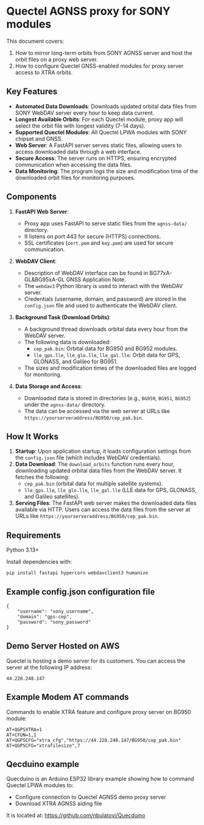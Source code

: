 # Quectel AGNSS proxy for SONY modules

This document covers:
1) How to mirror long-term orbits from SONY AGNSS server and host the orbit files on a proxy web server.
2) How to configure Quectel GNSS-enabled modules for proxy server access to XTRA orbits.

## Key Features

- **Automated Data Downloads**: Downloads updated orbital data files from SONY WebDAV server every hour to keep data current.
- **Longest Available Orbits**: For each Quectel module, proxy app will select the orbit file with longest validity (7-14 days).
- **Supported Quectel Modules**: All Quectel LPWA modules with SONY chipset and GNSS.
- **Web Server**: A FastAPI server serves static files, allowing users to access downloaded data through a web interface.
- **Secure Access**: The server runs on HTTPS, ensuring encrypted communication when accessing the data files.
- **Data Monitoring**: The program logs the size and modification time of the downloaded orbit files for monitoring purposes.

## Components

1. **FastAPI Web Server**:
    - Proxy app uses FastAPI to serve static files from the `agnss-data/` directory.
    - It listens on port 443 for secure (HTTPS) connections.
    - SSL certificates (`cert.pem` and `key.pem`) are used for secure communication.

2. **WebDAV Client**:
    - Description of WebDAV interface can be found in BG77xA-GL&BG95xA-GL GNSS Application Note.
    - The `webdav3` Python library is used to interact with the WebDAV server.
    - Credentials (username, domain, and password) are stored in the `config.json` file and used to authenticate the WebDAV client.

3. **Background Task (Download Orbits)**:
    - A background thread downloads orbital data every hour from the WebDAV server.
    - The following data is downloaded:
      - `cep_pak.bin`: Orbital data for BG950 and BG952 modules.
      - `lle_gps.lle`, `lle_glo.lle`, `lle_gal.lle`: Orbit data for GPS, GLONASS, and Galileo for BG951.
    - The sizes and modification times of the downloaded files are logged for monitoring.

4. **Data Storage and Access**:
    - Downloaded data is stored in directories (e.g., `BG950`, `BG951`, `BG952`) under the `agnss-data/` directory.
    - The data can be accessed via the web server at URLs like `https://yourserveraddress/BG950/cep_pak.bin`.

## How It Works

1. **Startup**: Upon application startup, it loads configuration settings from the `config.json` file (which includes WebDAV credentials).
2. **Data Download**: The `download_orbits` function runs every hour, downloading updated orbital data files from the WebDAV server. It fetches the following:
    - `cep_pak.bin` (orbital data for multiple satellite systems).
    - `lle_gps.lle`, `lle_glo.lle`, `lle_gal.lle` (LLE data for GPS, GLONASS, and Galileo satellites).
3. **Serving Files**: The FastAPI web server makes the downloaded data files available via HTTP. Users can access the data files from the server at URLs like `https://yourserveraddress/BG950/cep_pak.bin`.


## Requirements

Python 3.13+

Install dependencies with:

```bash
pip install fastapi hypercorn webdavclient3 humanize
```

## Example config.json configuration file

```
{
    "username": "sony_username",
    "domain": "gps-cep",
    "password": "sony_password"
}
```

## Demo Server Hosted on AWS

Quectel is hosting a demo server for its customers. You can access the server at the following IP address:

```
44.228.248.147
```

## Example Modem AT commands

Commands to enable XTRA feature and configure proxy server on BG950 module:

```
AT+QGPSXTRA=1
AT+CFUN=1,1
AT+QGPSCFG="xtra_cfg","https://44.228.248.147/BG950/cep_pak.bin"
AT+QGPSCFG="xtrafilesize",7
```

## Qecduino example

Quecduino is an Arduino ESP32 library example showing how to command Quectel LPWA modules to:
* Configure connection to Quectel AGNSS demo proxy server
* Download XTRA AGNSS aiding file

It is located at: https://github.com/nbulatovi/Quecduino
